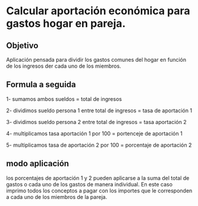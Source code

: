 # Calcular aportación económica para gastos hogar en pareja.


## Objetivo
Aplicación pensada para dividir los gastos comunes del hogar en función de los ingresos der cada uno de los miembros.

## Formula a seguida

1- sumamos ambos sueldos = total de ingresos 

2- dividimos sueldo persona 1 entre total de ingresos = tasa de aportación 1

3- dividimos sueldo persona 2 entre total de ingresos = tasa aportación 2

4- multiplicamos tasa aportación 1 por 100 = portenceje de aportación 1

5- multiplicamos tasa de aportación 2 por 100 =
porcentaje de aportación 2

## modo aplicación

los porcentajes de aportación 1 y 2 pueden aplicarse a la suma del total de gastos o cada uno de los gastos de manera individual. En este caso imprimo todos los conceptos a pagar con los importes que le corresponden a cada uno de los miembros de la pareja.